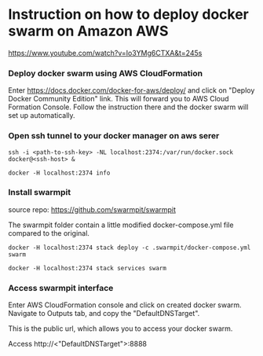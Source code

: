 # Instruction on how to deploy docker swarm on Amazon AWS
https://www.youtube.com/watch?v=Io3YMg6CTXA&t=245s

### Deploy docker swarm using AWS CloudFormation

Enter https://docs.docker.com/docker-for-aws/deploy/ and click on "Deploy Docker Community Edition" link. 
This will forward you to AWS Cloud Formation Console. Follow the instruction there and the docker swarm will set up automatically.

### Open ssh tunnel to your docker manager on aws serer

```
ssh -i <path-to-ssh-key> -NL localhost:2374:/var/run/docker.sock docker@<ssh-host> &

docker -H localhost:2374 info
```

### Install swarmpit

source repo:
https://github.com/swarmpit/swarmpit  

The swarmpit folder contain a little modified docker-compose.yml file compared to the original.

```
docker -H localhost:2374 stack deploy -c .swarmpit/docker-compose.yml swarm

docker -H localhost:2374 stack services swarm
```

### Access swarmpit interface

Enter AWS CloudFormation console and click on created docker swarm. Navigate to Outputs tab, and copy the "DefaultDNSTarget".

This is the public url, which allows you to access your docker swarm.

Access http://<"DefaultDNSTarget">:8888